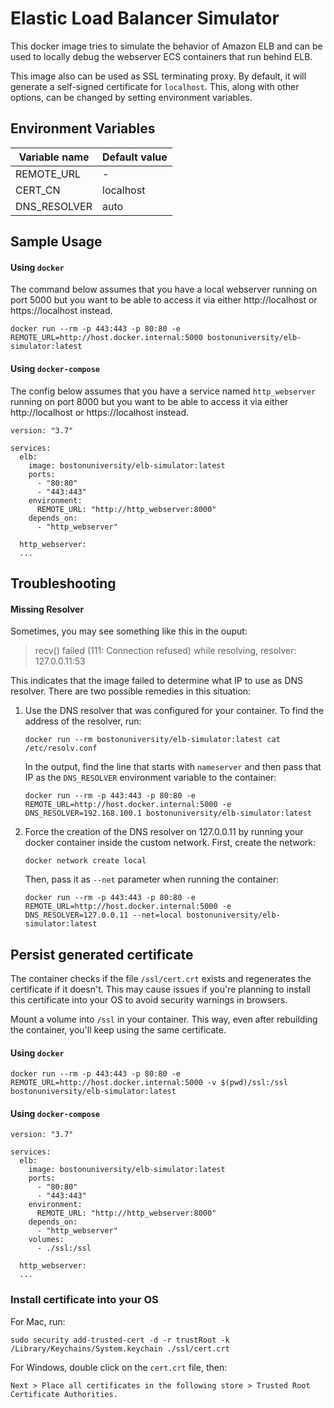 # Elastic Load Balancer Simulator

This docker image tries to simulate the behavior of Amazon ELB and can be used
to locally debug the webserver ECS containers that run behind ELB.

This image also can be used as SSL terminating proxy. By default, it will generate
a self-signed certificate for `localhost`.
This, along with other options, can be changed by setting environment variables.


## Environment Variables

Variable name | Default value
--------------|------------------------
REMOTE_URL    | -
CERT_CN       | localhost
DNS_RESOLVER  | auto


## Sample Usage

#### Using `docker`

The command below assumes that you have a local webserver running on port 5000
but you want to be able to access it via 
either http://localhost or https://localhost instead.
```
docker run --rm -p 443:443 -p 80:80 -e REMOTE_URL=http://host.docker.internal:5000 bostonuniversity/elb-simulator:latest
```

#### Using `docker-compose`

The config below assumes that you have a service named `http_webserver`
running on port 8000 but you want to be able to access it via 
either http://localhost or https://localhost instead.
```
version: "3.7"

services:
  elb:
    image: bostonuniversity/elb-simulator:latest
    ports:
      - "80:80"
      - "443:443"
    environment:
      REMOTE_URL: "http://http_webserver:8000"
    depends_on:
      - "http_webserver"

  http_webserver:
  ...
```


## Troubleshooting

#### Missing Resolver

Sometimes, you may see something like this in the ouput:

> recv() failed (111: Connection refused) while resolving, resolver: 127.0.0.11:53

This indicates that the image failed to determine what IP to use as DNS resolver.
There are two possible remedies in this situation:

1. Use the DNS resolver that was configured for your container.
    To find the address of the resolver, run: 
    ```
    docker run --rm bostonuniversity/elb-simulator:latest cat /etc/resolv.conf
    ```

    In the output, find the line that starts with `nameserver`
    and then pass that IP as the `DNS_RESOLVER` environment variable to the container:
    ```
    docker run --rm -p 443:443 -p 80:80 -e REMOTE_URL=http://host.docker.internal:5000 -e DNS_RESOLVER=192.168.100.1 bostonuniversity/elb-simulator:latest
    ```

1. Force the creation of the DNS resolver on 127.0.0.11 
    by running your docker container inside the custom network.
    First, create the network:
    ```
    docker network create local
    ```

    Then, pass it as `--net` parameter when running the container:
    ```
    docker run --rm -p 443:443 -p 80:80 -e REMOTE_URL=http://host.docker.internal:5000 -e DNS_RESOLVER=127.0.0.11 --net=local bostonuniversity/elb-simulator:latest
    ```


## Persist generated certificate

The container checks if the file `/ssl/cert.crt` exists and regenerates the
certificate if it doesn't. This may cause issues if you're planning to install
this certificate into your OS to avoid security warnings in browsers.

Mount a volume into `/ssl` in your container. This way, even after rebuilding
the container, you'll keep using the same certificate.

#### Using `docker`

```
docker run --rm -p 443:443 -p 80:80 -e REMOTE_URL=http://host.docker.internal:5000 -v $(pwd)/ssl:/ssl bostonuniversity/elb-simulator:latest
```

#### Using `docker-compose`

```
version: "3.7"

services:
  elb:
    image: bostonuniversity/elb-simulator:latest
    ports:
      - "80:80"
      - "443:443"
    environment:
      REMOTE_URL: "http://http_webserver:8000"
    depends_on:
      - "http_webserver"
    volumes:
      - ./ssl:/ssl

  http_webserver:
  ...
```

### Install certificate into your OS

For Mac, run:
```
sudo security add-trusted-cert -d -r trustRoot -k /Library/Keychains/System.keychain ./ssl/cert.crt
```

For Windows, double click on the `cert.crt` file, then:
```
Next > Place all certificates in the following store > Trusted Root Certificate Authorities.
```
